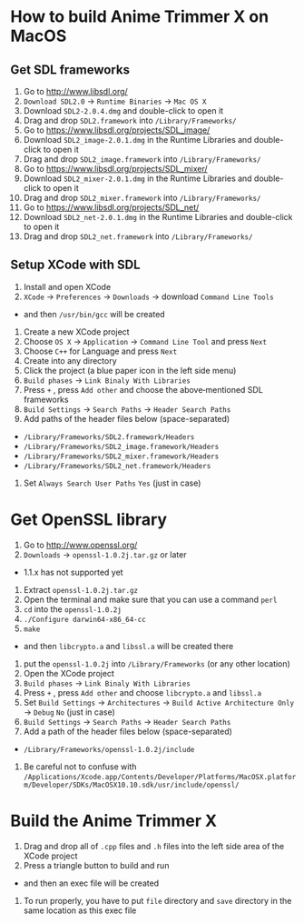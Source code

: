 # How to build Anime Trimmer X on MacOS

## Get SDL frameworks

1. Go to http://www.libsdl.org/
1. `Download SDL2.0` -> `Runtime Binaries` -> `Mac OS X`
1. Download `SDL2-2.0.4.dmg` and double-click to open it
1. Drag and drop `SDL2.framework` into `/Library/Frameworks/`
1. Go to https://www.libsdl.org/projects/SDL_image/
1. Download `SDL2_image-2.0.1.dmg` in the Runtime Libraries and double-click to open it
1. Drag and drop `SDL2_image.framework` into `/Library/Frameworks/`
1. Go to https://www.libsdl.org/projects/SDL_mixer/
1. Download `SDL2_mixer-2.0.1.dmg` in the Runtime Libraries and double-click to open it
1. Drag and drop `SDL2_mixer.framework` into `/Library/Frameworks/`
1. Go to https://www.libsdl.org/projects/SDL_net/
1. Download `SDL2_net-2.0.1.dmg` in the Runtime Libraries and double-click to open it
1. Drag and drop `SDL2_net.framework` into `/Library/Frameworks/`

## Setup XCode with SDL

1. Install and open XCode
1. `XCode` -> `Preferences` -> `Downloads` -> download `Command Line Tools`
 *  and then `/usr/bin/gcc` will be created
1. Create a new XCode project
1. Choose `OS X` -> `Application` -> `Command Line Tool` and press `Next`
1. Choose `C++` for Language and press `Next`
1. Create into any directory
1. Click the project (a blue paper icon in the left side menu)
1. `Build phases` -> `Link Binaly With Libraries`
1. Press `+` , press `Add other` and choose the above‐mentioned SDL frameworks
1. `Build Settings` -> `Search Paths` -> `Header Search Paths`
1. Add paths of the header files below (space-separated)
 * `/Library/Frameworks/SDL2.framework/Headers`
 * `/Library/Frameworks/SDL2_image.framework/Headers`
 * `/Library/Frameworks/SDL2_mixer.framework/Headers`
 * `/Library/Frameworks/SDL2_net.framework/Headers`
1. Set `Always Search User Paths` `Yes` (just in case)

# Get OpenSSL library

1. Go to http://www.openssl.org/
1. `Downloads` -> `openssl-1.0.2j.tar.gz` or later
 * 1.1.x has not supported yet
1. Extract `openssl-1.0.2j.tar.gz`
1. Open the terminal and make sure that you can use a command `perl`
1. `cd` into the `openssl-1.0.2j`
1. `./Configure darwin64-x86_64-cc`
1. `make`
 * and then `libcrypto.a` and `libssl.a` will be created there
1. put the `openssl-1.0.2j` into `/Library/Frameworks` (or any other location)
1. Open the XCode project
1. `Build phases` -> `Link Binaly With Libraries`
1. Press `+` , press `Add other` and choose `libcrypto.a` and `libssl.a`
1. Set `Build Settings` -> `Architectures` -> `Build Active Architecture Only` -> `Debug` `No` (just in case)
1. `Build Settings` -> `Search Paths` -> `Header Search Paths`
1. Add a path of the header files below (space-separated)
 * `/Library/Frameworks/openssl-1.0.2j/include`
1. Be careful not to confuse with `/Applications/Xcode.app/Contents/Developer/Platforms/MacOSX.platform/Developer/SDKs/MacOSX10.10.sdk/usr/include/openssl/`

# Build the Anime Trimmer X

1. Drag and drop all of `.cpp` files and `.h` files into the left side area of the XCode project
1. Press a triangle button to build and run
 * and then an exec file will be created
1. To run properly, you have to put `file` directory and `save` directory in the same location as this exec file
